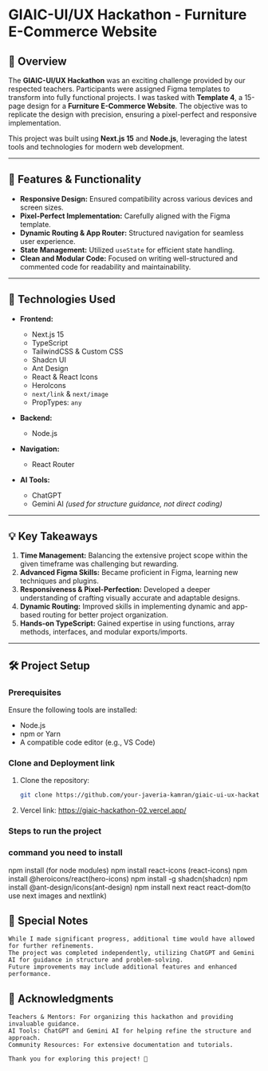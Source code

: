 # GIAIC-UI/UX Hackathon - Furniture E-Commerce Website

## 📖 Overview
The **GIAIC-UI/UX Hackathon** was an exciting challenge provided by our respected teachers. Participants were assigned Figma templates to transform into fully functional projects. I was tasked with **Template 4**, a 15-page design for a **Furniture E-Commerce Website**. The objective was to replicate the design with precision, ensuring a pixel-perfect and responsive implementation.

This project was built using **Next.js 15** and **Node.js**, leveraging the latest tools and technologies for modern web development.

---

## 🚀 Features & Functionality
- **Responsive Design:** Ensured compatibility across various devices and screen sizes.
- **Pixel-Perfect Implementation:** Carefully aligned with the Figma template.
- **Dynamic Routing & App Router:** Structured navigation for seamless user experience.
- **State Management:** Utilized `useState` for efficient state handling.
- **Clean and Modular Code:** Focused on writing well-structured and commented code for readability and maintainability.

---

## 🔧 Technologies Used
- **Frontend:** 
  - Next.js 15
  - TypeScript
  - TailwindCSS & Custom CSS
  - Shadcn UI
  - Ant Design
  - React & React Icons
  - HeroIcons
  - `next/link` & `next/image`
  - PropTypes: `any`

- **Backend:**
  - Node.js

- **Navigation:** 
  - React Router

- **AI Tools:** 
  - ChatGPT
  - Gemini AI *(used for structure guidance, not direct coding)*

---

## 💡 Key Takeaways
1. **Time Management:** Balancing the extensive project scope within the given timeframe was challenging but rewarding.
2. **Advanced Figma Skills:** Became proficient in Figma, learning new techniques and plugins.
3. **Responsiveness & Pixel-Perfection:** Developed a deeper understanding of crafting visually accurate and adaptable designs.
4. **Dynamic Routing:** Improved skills in implementing dynamic and app-based routing for better project organization.
5. **Hands-on TypeScript:** Gained expertise in using functions, array methods, interfaces, and modular exports/imports.

---

## 🛠️ Project Setup

### Prerequisites
Ensure the following tools are installed:
- Node.js
- npm or Yarn
- A compatible code editor (e.g., VS Code)

### Clone and Deployment link
1. Clone the repository:
   ```bash
   git clone https://github.com/your-javeria-kamran/giaic-ui-ux-hackathon.git

2. Vercel link:
https://giaic-hackathon-02.vercel.app/

### Steps to run the project
### command you need to install
npm install (for node modules)
npm install react-icons (react-icons)
npm install @heroicons/react(hero-icons)
npm install -g shadcn(shadcn)
npm install @ant-design/icons(ant-design)
npm install next react react-dom(to use next images and nextlink)

## 🌟 Special Notes

    While I made significant progress, additional time would have allowed for further refinements.
    The project was completed independently, utilizing ChatGPT and Gemini AI for guidance in structure and problem-solving.
    Future improvements may include additional features and enhanced performance.

##  🙌 Acknowledgments
    Teachers & Mentors: For organizing this hackathon and providing invaluable guidance.
    AI Tools: ChatGPT and Gemini AI for helping refine the structure and approach.
    Community Resources: For extensive documentation and tutorials.

    Thank you for exploring this project! 🎉
